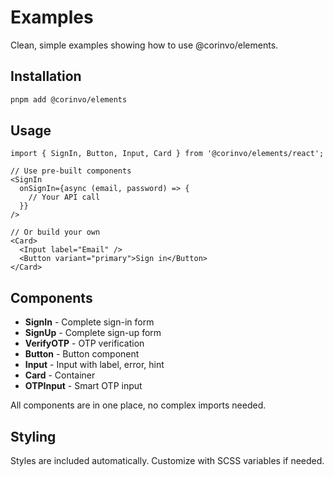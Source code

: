# Examples

Clean, simple examples showing how to use @corinvo/elements.

## Installation

```bash
pnpm add @corinvo/elements
```

## Usage

```tsx
import { SignIn, Button, Input, Card } from '@corinvo/elements/react';

// Use pre-built components
<SignIn
  onSignIn={async (email, password) => {
    // Your API call
  }}
/>

// Or build your own
<Card>
  <Input label="Email" />
  <Button variant="primary">Sign in</Button>
</Card>
```

## Components

- **SignIn** - Complete sign-in form
- **SignUp** - Complete sign-up form
- **VerifyOTP** - OTP verification
- **Button** - Button component
- **Input** - Input with label, error, hint
- **Card** - Container
- **OTPInput** - Smart OTP input

All components are in one place, no complex imports needed.

## Styling

Styles are included automatically. Customize with SCSS variables if needed.

